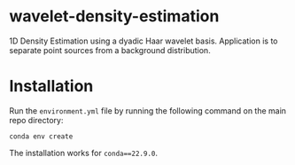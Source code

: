 # wavelet-density-estimation
1D Density Estimation using a dyadic Haar wavelet basis. Application is to separate point sources from a background distribution.

# Installation
Run the `environment.yml` file by running the following command on the main repo directory:
```
conda env create
```
The installation works for `conda==22.9.0`. 